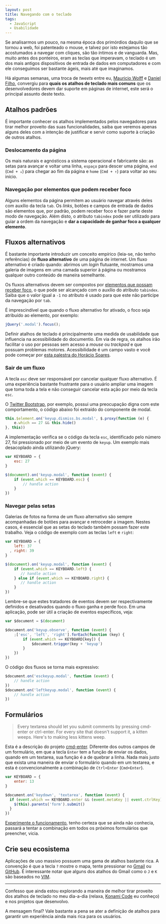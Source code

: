 ```yaml
---
layout: post
title: Navegando com o teclado
tags:
  - JavaScript
  - Usabilidade
---
```


Se analisarmos um pouco, na mesma época dos primórdios daquilo que se tornou a web, foi patenteado o mouse, e talvez por isto estejamos tão acostumados a navegar com cliques, são tão íntimos e de vanguarda. Mas, muito antes dos ponteiros, eram as teclas que imperavam, o teclado é um dos mais antigos dispositivos de entrada de dados em computadores e com ele conseguimos ser bastante ágeis, mais até que imaginamos.

Há algumas semanas, uma troca de *tweets* entre eu, [Mauricio Wolff](https://twitter.com/bitbonsai) e [Daniel Filho](https://twitter.com/danielfilho), convergiu para **quais os atalhos de teclado mais comuns** que os desenvolvedores devem dar suporte em páginas de internet, este será o principal assunto deste texto.

## Atalhos padrões

É importante conhecer os atalhos implementados pelos navegadores para tirar melhor proveito das suas funcionalidades, saiba que veremos apenas alguns deles com a intenção de justificar e servir como suporte à criação de outros atalhos.

### Deslocamento da página

Os mais naturais e agnósticos a sistema operacional e fabricante são: as setas para avançar e voltar uma linha, `espaço` para descer uma página, `end` (`Cmd + ↓`) para chegar ao fim da página e `home` (`Cmd + ↑`) para voltar ao seu início.

### Navegação por elementos que podem receber foco

Alguns elementos da página permitem ao usuário navegar através deles com auxílio da tecla `tab`. Os *links*, botões e campos de entrada de dados são elementos que, por padrão, podem receber foco e fazer parte deste modo de navegação. Além disto, o atributo `tabindex` pode ser utilizado para guiar a ordem da navegação e **dar a capacidade de ganhar foco a qualquer elemento**.

## Fluxos alternativos

É bastante importante introduzir um conceito empírico (leia-se, não tenho referências) de **fluxo alternativo** de uma página de internet. Um fluxo alternativo é criado quando: abrimos um *login* flutuante, mostramos uma galeria de imagens em uma camada superior à página ou mostramos qualquer outro conteúdo de maneira semelhante.

Os fluxos alternativos devem ser compostos por [elementos que possam receber foco](#Navegação-por-elementos-que-podem-receber-foco), o que pode ser alcançado com o auxílio do atributo `tabindex`. Saiba que o valor igual a `-1` no atributo é usado para que este não participe da navegação por `tab`. 

É imprescindível que quando o fluxo alternativo for ativado, o foco seja atribuído ao elemento, por exemplo:

~~~javascript
jQuery('.modal').focus();
~~~

Definir atalhos de teclado é principalmente uma medida de usabilidade que influencia na acessibilidade do documentio. Em via de regra, os atalhos irão facilitar o uso por pessoas sem acesso a *mouse* ou *trackpad* e que possuam problemas motores. Acessibilidade é um campo vasto e você pode começar por [esta palestra do Horácio Soares](http://www.slideshare.net/horacio.soares/frontin-rio-junho2013).

### Sair de um fluxo

A tecla `esc` deve ser responsável por cancelar qualquer fluxo alternativo. É uma experiência bastante frustrante para o usuário ampliar uma imagem que toma toda a tela e não conseguir cancelar esta ação por meio da tecla `esc`.

O [Twitter Bootstrap](getbootstrap.com), por exemplo, possui uma preocupação digna com este comportamento, o código abaixo foi extraído do componente de modal.

~~~javascript
this.$element.on('keyup.dismiss.bs.modal', $.proxy(function (e) {
    e.which == 27 && this.hide()
}, this))
~~~

A implementação verifica se o código da tecla `esc`, identificado pelo número 27, foi pressionado por meio de um evento de `keyup`. Um exemplo mais desacoplado ainda utilizando jQuery:

~~~javascript
var KEYBOARD = {
    esc: 27
}

$(document).on('keyup.modal', function (event) {
    if (event.which == KEYBOARD.esc) {
        // handle action	
    }
})
~~~

### Navegar pelas setas

Galerias de fotos na forma de um fluxo alternativo são sempre acompanhadas de botões para avançar e retroceder a imagem. Nestes casos, é essencial que as setas do teclado também possam fazer este trabalho. Veja o código de exemplo com as teclas `left` e `right`:

~~~javascript
var KEYBOARD = {
    left: 37
  , right: 39
}

$(document).on('keyup.modal', function (event) {
    if (event.which == KEYBOARD.left) {
       // handle action
    } else if (event.which == KEYBOARD.right) {
       // handle action	
    }
})
~~~

Lembre-se que estes tratadores de eventos devem ser respectivamente definidos e desativados quando o fluxo ganha e perde foco. Em uma aplicação, pode ser útil a criação de eventos específicos, veja:

~~~javascript
var $document = $(document)

$document.on('keyup.observe', function (event) {
    ;['esc', 'left', 'right'].forEach(function (key) {
        if (event.which == KEYBOARD[key]) {
        	$document.trigger(key + 'keyup')
        }
    })
})
~~~

O código dos fluxos se torna mais expressivo:

~~~javascript
$document.on('esckeyup.modal', function (event) {
    // handle action
})
$document.on('leftkeyup.modal', function (event) {
    // handle action
})
~~~

## Formulários

> Every textarea should let you submit comments by pressing cmd-enter or ctrl-enter. For every site that doesn't support it, a kitten weeps. Here's to making less kittens weep.

Esta é a descrição do projeto [cmd-enter](https://github.com/dewski/cmd-enter). Diferente dos outros campos de um formulário, em que a tecla `Enter` tem a função de enviar os dados, quando em um textarea, sua função é a de quebrar a linha. Nada mais justo que exista uma maneira de enviar o formulário quando em um textarea, e esta é convencionalmente a combinação de `Ctrl+Enter` (`Cmd+Enter`).

~~~javascript
var KEYBOARD = {
    enter: 13
}

$document.on('keydown', 'textarea', function (event) {
  if (event.which == KEYBOARD.enter && (event.metaKey || event.ctrlKey)) {
    $(this).parents('form').submit()
  }
})
~~~

[Experimente o funcionamento](http://jsfiddle.net/rPWhv/), tenho certeza que se ainda não conhecia, passará a tentar a combinação em todos os próximos formulários que preencher, vicia.

## Crie seu ecosistema

Aplicações de uso massivo possuem uma gama de atalhos bastante rica. A convenção é que a tecla `?` mostre o mapa, tente pressionar no [Gmail](http://gmail.com) ou [GitHub](http://github.com). É interessante notar que alguns dos atalhos do Gmail como o `J` e `K` são baseados no [VIM](http://www.vim.org).

----------

Confesso que ainda estou explorando a maneira de melhor tirar proveito dos atalhos de teclado no meu dia-a-dia (relaxa, [Konami Code](http://en.wikipedia.org/wiki/Konami_Code) eu conheço) e nos projetos que desenvolvo.

A mensagem final? Vale bastante a pena se ater a definição de atalhos para garantir um experiência ainda mais rica para os usuários.